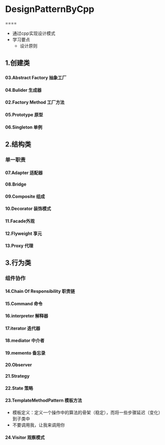 # DesignPatternByCpp

====

* 通过cpp实现设计模式
* 学习要点
  * 设计原则

## 1.创建类

###

#### 03.Abstract Factory 抽象工厂

#### 04.Bulider 生成器

#### 02.Factory Method 工厂方法

#### 05.Prototype 原型

#### 06.Singleton 单例

## 2.结构类

### 单一职责

#### 07.Adapter 适配器

#### 08.Bridge

#### 09.Composite 组成

#### 10.Decorator 装饰模式

#### 11.Facade外观 

#### 12.Flyweight 享元

#### 13.Proxy 代理

## 3.行为类

### 组件协作

#### 14.Chain Of Responsibility 职责链

#### 15.Command 命令

#### 16.interpreter 解释器

#### 17.iterator 迭代器

#### 18.mediator 中介者

#### 19.memento 备忘录

#### 20.Observer

#### 21.Strategy

#### 22.State 策略

#### 23.TemplateMethodPattern 模板方法

* 模板定义：定义一个操作中的算法的骨架（稳定），而将一些步骤延迟（变化）到子类中
* 不要调用我，让我来调用你

#### 24.Visitor 观察模式
